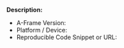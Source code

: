**Description:**  
<!-- please describe detailed as possible your task or issue -->


- A-Frame Version:
- Platform / Device:
- Reproducible Code Snippet or URL:
